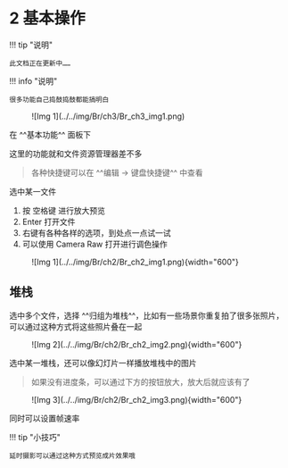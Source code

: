 # 2 基本操作

!!! tip "说明"

    此文档正在更新中……

!!! info "说明"
    
    很多功能自己捣鼓捣鼓都能搞明白

<figure markdown="span">
![Img 1](../../img/Br/ch3/Br_ch3_img1.png)
</figure>

在 ^^基本功能^^ 面板下

这里的功能就和文件资源管理器差不多

> 各种快捷键可以在 ^^编辑 -> 键盘快捷键^^ 中查看

选中某一文件

1. 按 空格键 进行放大预览
2. Enter 打开文件
3. 右键有各种各样的选项，到处点一点试一试
4. 可以使用 Camera Raw 打开进行调色操作

<figure markdown="span">
![Img 1](../../img/Br/ch2/Br_ch2_img1.png){width="600"}
</figure>

## 堆栈

选中多个文件，选择 ^^归组为堆栈^^，比如有一些场景你重复拍了很多张照片，可以通过这种方式将这些照片叠在一起

<figure markdown="span">
![Img 2](../../img/Br/ch2/Br_ch2_img2.png){width="600"}
</figure>

选中某一堆栈，还可以像幻灯片一样播放堆栈中的图片

> 如果没有进度条，可以通过下方的按钮放大，放大后就应该有了

<figure markdown="span">
![Img 3](../../img/Br/ch2/Br_ch2_img3.png){width="600"}
</figure>

同时可以设置帧速率

!!! tip "小技巧"

    延时摄影可以通过这种方式预览成片效果哦

